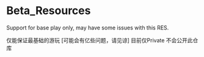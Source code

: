 # Beta_Resources
Support for base play only, may have some issues with this RES.

仅能保证最基础的游玩 [可能会有亿些问题，请见谅]
目前仅Private 不会公开此仓库
